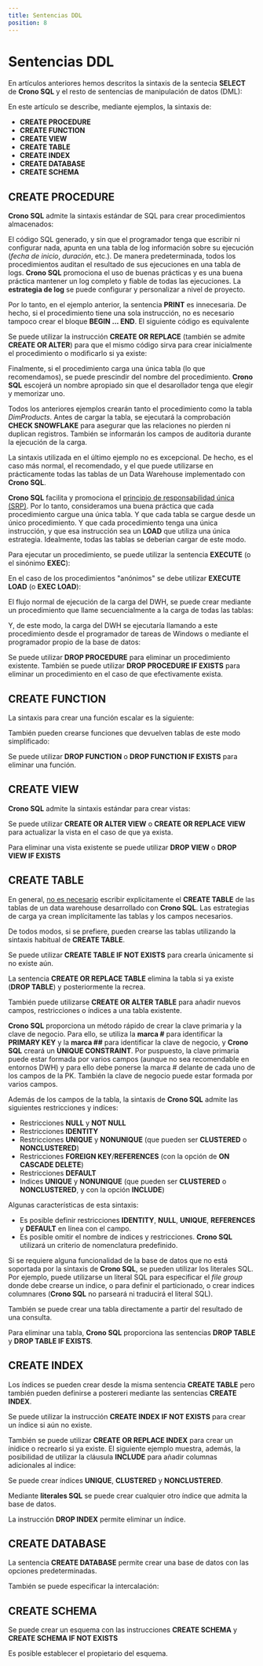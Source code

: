 ```yaml
---
title: Sentencias DDL
position: 8
---
```


# Sentencias DDL

En artículos anteriores hemos descritos la sintaxis de la sentecia **SELECT** de **Crono SQL** y el resto de sentencias de manipulación de datos (DML):

En este artículo se describe, mediante ejemplos, la sintaxis de:

- **CREATE PROCEDURE**
- **CREATE FUNCTION**
- **CREATE VIEW**
- **CREATE TABLE**
- **CREATE INDEX**
- **CREATE DATABASE**
- **CREATE SCHEMA**

## CREATE PROCEDURE

**Crono SQL** admite la sintaxis estándar de SQL para crear procedimientos almacenados:

<view-sql-code fileName="CREATE-PROCEDURE1"/>

El código SQL generado, y sin que el programador tenga que escribir ni configurar nada, apunta en una tabla de log información sobre su ejecución (*fecha de inicio*, *duración*, etc.). De manera predeterminada, todos los procedimientos auditan el resultado de sus ejecuciones en una tabla de logs. **Crono SQL** promociona el uso de buenas prácticas y es una buena práctica mantener un log completo y fiable de todas las ejecuciones. La **estrategia de log** se puede configurar y personalizar a nivel de proyecto.

Por lo tanto, en el ejemplo anterior, la sentencia **PRINT** es innecesaria. De hecho, si el procedimiento tiene una sola instrucción, no es necesario tampoco crear el bloque **BEGIN ... END**. El siguiente código es equivalente    

<view-sql-code fileName="CREATE-PROCEDURE2"/>

Se puede utilizar la instrucción **CREATE OR REPLACE** (también se admite **CREATE OR ALTER**) para que el mismo código sirva para crear inicialmente el procedimiento o modificarlo si ya existe:

<view-sql-code fileName="CREATE-PROCEDURE3"/>

Finalmente, si el procedimiento carga una única tabla (lo que recomendamos), se puede prescindir del nombre del procedimiento. **Crono SQL** escojerá un nombre apropiado sin que el desarollador tenga que elegir y memorizar uno.  

<view-sql-code fileName="CREATE-PROCEDURE4"/>

Todos los anteriores ejemplos crearán tanto el procedimiento como la tabla *DimProducts*.  Antes de cargar la tabla, se ejecutará la comprobación **CHECK SNOWFLAKE** para asegurar que las relaciones no pierden ni duplican registros. También se informarán los campos de auditoria durante la ejecución de la carga. 

La sintaxis utilizada en el último ejemplo no es excepcional. De hecho, es el caso más normal, el recomendado, y el que puede utilizarse en prácticamente todas las tablas de un Data Warehouse implementado con **Crono SQL**.

**Crono SQL** facilita y promociona el [principio de responsabilidad única (SRP)](https://es.wikipedia.org/wiki/Principio_de_responsabilidad_%C3%BAnica). Por lo tanto, consideramos una buena práctica que cada procedimiento cargue una única tabla. Y que cada tabla se cargue desde un único procedimiento. Y que cada procedimiento tenga una única instrucción, y que esa instrucción sea un **LOAD** que utiliza una única estrategia. Idealmente, todas las tablas se deberían cargar de este modo.

Para ejecutar un procedimiento, se puede utilizar la sentencia **EXECUTE** (o el sinónimo **EXEC**):

<view-sql-code fileName="EXEC1"/>

En el caso de los procedimientos "anónimos" se debe utilizar **EXECUTE LOAD** (o **EXEC LOAD**):

<view-sql-code fileName="EXEC2"/>

El flujo normal de ejecución de la carga del DWH, se puede crear mediante un procedimiento que llame secuencialmente a la carga de todas las tablas:

<view-sql-code fileName="CREATE-PROCEDURE5"/>

Y, de este modo, la carga del DWH se ejecutaría llamando a este procedimiento desde el programador de tareas de Windows o mediante el programador propio de la base de datos:

<view-sql-code fileName="EXEC3"/>

Se puede utilizar **DROP PROCEDURE** para eliminar un procedimiento existente. También se puede utilizar **DROP PROCEDURE IF EXISTS** para eliminar un procedimiento en el caso de que efectivamente exista.

<view-sql-code fileName="DROP-PROCEDURE"/>

## CREATE FUNCTION

La sintaxis para crear una función escalar es la siguiente:

<view-sql-code fileName="FUNCTION1"/>

También pueden crearse funciones que devuelven tablas de este modo simplificado:

<view-sql-code fileName="FUNCTION2"/>

Se puede utilizar **DROP FUNCTION** o **DROP FUNCTION IF EXISTS** para eliminar una función. 

<view-sql-code fileName="DROP-FUNCTION"/>

## CREATE VIEW

**Crono SQL** admite la sintaxis estándar para crear vistas:

<view-sql-code fileName="CREATE-VIEW1"/>

Se puede utilizar **CREATE OR ALTER VIEW** o **CREATE OR REPLACE VIEW** para actualizar la vista en el  caso de que ya exista.


<view-sql-code fileName="CREATE-VIEW2"/>

Para eliminar una vista existente se puede utilizar **DROP VIEW** o **DROP VIEW IF EXISTS**

<view-sql-code fileName="DROP-VIEW"/>

## CREATE TABLE

En general, <u>no es necesario</u> escribir explícitamente el **CREATE TABLE** de las tablas de un data warehouse desarrollado con **Crono SQL**. Las estrategias de carga ya crean implícitamente las tablas y los campos necesarios.

De todos modos, si se prefiere, pueden crearse las tablas utilizando la sintaxis habitual de **CREATE TABLE**.

<view-sql-code fileName="CREATE-TABLE1"/>

Se puede utilizar **CREATE TABLE IF NOT EXISTS** para crearla únicamente si no existe aún. 

La sentencia **CREATE OR REPLACE TABLE** elimina la tabla si ya existe (**DROP TABLE**) y posteriormente la recrea.


<view-sql-code fileName="CREATE-TABLE2"/>

También puede utilizarse **CREATE OR ALTER TABLE** para añadir nuevos campos, restricciones o índices a una tabla existente.

<view-sql-code fileName="CREATE-TABLE3"/>

**Crono SQL** proporciona un método rápido de crear la clave primaria y la clave de negocio.  Para ello, se utiliza la **marca #** para identificar la **PRIMARY KEY** y la **marca ##** para identificar la clave de negocio, y **Crono SQL** creará un **UNIQUE CONSTRAINT**. Por puspuesto, la clave primaria puede estar formada por varios campos (aunque no sea recomendable en entornos DWH) y para ello debe ponerse la marca # delante de cada uno de los campos de la PK. También la clave de negocio puede estar formada por varios campos.


<view-sql-code fileName="CREATE-TABLE4"/>

Además de los campos de la tabla, la sintaxis de **Crono SQL** admite las siguientes restricciones y indíces:

- Restricciones **NULL** y **NOT NULL** 
- Restricciones **IDENTITY**
- Restricciones **UNIQUE** y **NONUNIQUE** (que pueden ser **CLUSTERED** o **NONCLUSTERED**)
- Restricciones **FOREIGN KEY**/**REFERENCES**  (con la opción de **ON CASCADE DELETE**)
- Restricciones **DEFAULT**
- Indices **UNIQUE** y **NONUNIQUE** (que pueden ser **CLUSTERED** o **NONCLUSTERED**, y con la opción **INCLUDE**)

<view-sql-code fileName="CREATE-TABLE5"/>

Algunas características de esta sintaxis:

- Es posible definir restricciones **IDENTITY**, **NULL**, **UNIQUE**, **REFERENCES** y **DEFAULT** en línea con el campo.
- Es posible omitir el nombre de indices y restricciones. **Crono SQL** utilizará un criterio de nomenclatura predefinido.

Si se requiere alguna funcionalidad de la base de datos que no está soportada por la sintaxis de **Crono SQL**, se pueden utilizar los literales SQL. Por ejemplo, puede utilizarse un literal SQL para especificar el *file group* donde debe crearse un indice, o para definir el particionado, o crear indices columnares (**Crono SQL** no parseará ni traducirá el literal SQL).

<view-sql-code fileName="CREATE-TABLE6"/>

También se puede crear una tabla directamente a partir del resultado de una consulta.

<view-sql-code fileName="CREATE-TABLE7"/>

Para eliminar una tabla, **Crono SQL** proporciona las sentencias **DROP TABLE** y **DROP TABLE IF EXISTS**.

<view-sql-code fileName="DROP-TABLE1"/>

## CREATE INDEX

Los índices se pueden crear desde la misma sentencia **CREATE TABLE** pero también pueden definirse a postereri mediante las sentencias **CREATE INDEX**.

<view-sql-code fileName="CREATE-INDEX1"/>

Se puede utilizar la instrucción **CREATE INDEX IF NOT EXISTS** para crear un índice si aún no existe.

<view-sql-code fileName="CREATE-INDEX2"/>

También se puede utilizar **CREATE OR REPLACE INDEX** para crear un ínidice o recrearlo si ya existe. El siguiente ejemplo muestra, además, la posibilidad de utilizar la cláusula **INCLUDE** para añadir columnas adicionales al indice:

<view-sql-code fileName="CREATE-INDEX3"/>

Se puede crear índices **UNIQUE**, **CLUSTERED** y **NONCLUSTERED**.

<view-sql-code fileName="CREATE-INDEX4"/>

Mediante **literales SQL** se puede crear cualquier otro índice que admita la base de datos.

<view-sql-code fileName="CREATE-INDEX5"/>

La instrucción **DROP INDEX** permite eliminar un índice.

<view-sql-code fileName="DROP-INDEX"/>






## CREATE DATABASE

La sentencia **CREATE DATABASE** permite crear una base de datos con las opciones predeterminadas.

<view-sql-code fileName="CREATE-DATABASE1"/>

También se puede especificar la intercalación:

<view-sql-code fileName="CREATE-DATABASE2"/>

## CREATE SCHEMA

Se puede crear un esquema con las instrucciones **CREATE SCHEMA** y **CREATE SCHEMA IF NOT EXISTS**

<view-sql-code fileName="CREATE-SCHEMA1"/>

Es posible establecer el propietario del esquema.


<view-sql-code fileName="CREATE-SCHEMA2"/>







